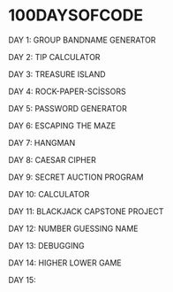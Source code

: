 # 100DAYSOFCODE

DAY 1: GROUP BANDNAME GENERATOR

DAY 2: TIP CALCULATOR

DAY 3: TREASURE ISLAND

DAY 4: ROCK-PAPER-SCİSSORS

DAY 5: PASSWORD GENERATOR

DAY 6: ESCAPING THE MAZE 

DAY 7: HANGMAN 

DAY 8: CAESAR CIPHER

DAY 9: SECRET AUCTION PROGRAM

DAY 10: CALCULATOR

DAY 11: BLACKJACK CAPSTONE PROJECT

DAY 12: NUMBER GUESSING NAME

DAY 13: DEBUGGING 

DAY 14: HIGHER LOWER GAME

DAY 15:



